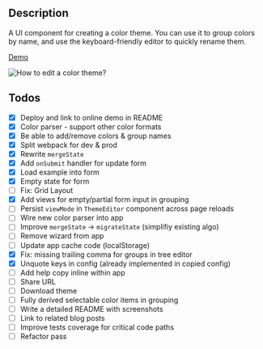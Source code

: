 ## Description

A UI component for creating a color theme. You can use it to group colors by name, and use the keyboard-friendly editor to quickly rename them.

[Demo](https://melted-powder.surge.sh/)

![How to edit a color theme?](assets/howto-edit-color-theme.gif)

## Todos

- [x] Deploy and link to online demo in README
- [x] Color parser - support other color formats
- [x] Be able to add/remove colors & group names
- [x] Split webpack for dev & prod
- [x] Rewrite `mergeState`
- [x] Add `onSubmit` handler for update form
- [x] Load example into form
- [x] Empty state for form
- [ ] Fix: Grid Layout
- [x] Add views for empty/partial form input in grouping
- [ ] Persist `viewMode` in `ThemeEditor` component across page reloads
- [ ] Wire new color parser into app
- [ ] Improve `mergeState` -> `migrateState` (simplifiy existing algo)
- [ ] Remove wizard from app
- [ ] Update app cache code (localStorage)
- [x] Fix: missing trailing comma for groups in tree editor
- [x] Unquote keys in config (already implemented in copied config)
- [ ] Add help copy inline within app
- [ ] Share URL
- [ ] Download theme
- [ ] Fully derived selectable color items in grouping
- [ ] Write a detailed README with screenshots
- [ ] Link to related blog posts
- [ ] Improve tests coverage for critical code paths
- [ ] Refactor pass
